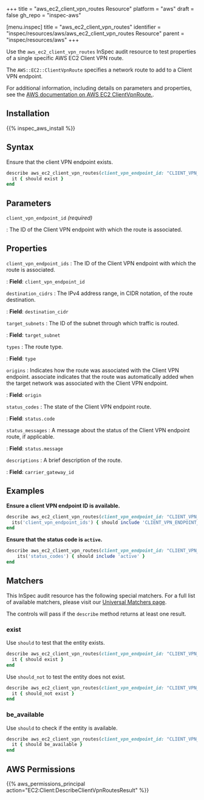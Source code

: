 +++
title = "aws_ec2_client_vpn_routes Resource"
platform = "aws"
draft = false
gh_repo = "inspec-aws"

[menu.inspec]
title = "aws_ec2_client_vpn_routes"
identifier = "inspec/resources/aws/aws_ec2_client_vpn_routes Resource"
parent = "inspec/resources/aws"
+++

Use the `aws_ec2_client_vpn_routes` InSpec audit resource to test properties of a single specific AWS EC2 Client VPN route.

The `AWS::EC2::ClientVpnRoute` specifies a network route to add to a Client VPN endpoint.

For additional information, including details on parameters and properties, see the [AWS documentation on AWS EC2 ClientVpnRoute.](https://docs.aws.amazon.com/AWSCloudFormation/latest/UserGuide/aws-resource-ec2-clientvpnroute.html).

## Installation

{{% inspec_aws_install %}}

## Syntax

Ensure that the client VPN endpoint exists.

```ruby
describe aws_ec2_client_vpn_routes(client_vpn_endpoint_id: "CLIENT_VPN_ENDPOINT_ID") do
  it { should exist }
end
```

## Parameters

`client_vpn_endpoint_id` _(required)_

: The ID of the Client VPN endpoint with which the route is associated.

## Properties

`client_vpn_endpoint_ids`
: The ID of the Client VPN endpoint with which the route is associated.

: **Field**: `client_vpn_endpoint_id`

`destination_cidrs`
: The IPv4 address range, in CIDR notation, of the route destination.

: **Field**: `destination_cidr`

`target_subnets`
: The ID of the subnet through which traffic is routed.

: **Field**: `target_subnet`

`types`
: The route type.

: **Field**: `type`

`origins`
: Indicates how the route was associated with the Client VPN endpoint. associate indicates that the route was automatically added when the target network was associated with the Client VPN endpoint.

: **Field**: `origin`

`status_codes`
: The state of the Client VPN endpoint route.

: **Field**: `status.code`

`status_messages`
: A message about the status of the Client VPN endpoint route, if applicable.

: **Field**: `status.message`

`descriptions`
: A brief description of the route.

: **Field**: `carrier_gateway_id`

## Examples

**Ensure a client VPN endpoint ID is available.**

```ruby
describe aws_ec2_client_vpn_routes(client_vpn_endpoint_id: "CLIENT_VPN_ENDPOINT_ID") do
  its('client_vpn_endpoint_ids') { should include 'CLIENT_VPN_ENDPOINT_ID' }
end
```

**Ensure that the status code is `active`.**

```ruby
describe aws_ec2_client_vpn_routes(client_vpn_endpoint_id: "CLIENT_VPN_ENDPOINT_ID") do
    its('status_codes') { should include 'active' }
end
```

## Matchers

This InSpec audit resource has the following special matchers. For a full list of available matchers, please visit our [Universal Matchers page](https://www.inspec.io/docs/reference/matchers/).

The controls will pass if the `describe` method returns at least one result.

### exist

Use `should` to test that the entity exists.

```ruby
describe aws_ec2_client_vpn_routes(client_vpn_endpoint_id: "CLIENT_VPN_ENDPOINT_ID") do
  it { should exist }
end
```

Use `should_not` to test the entity does not exist.

```ruby
describe aws_ec2_client_vpn_routes(client_vpn_endpoint_id: "CLIENT_VPN_ENDPOINT_ID") do
  it { should_not exist }
end
```

### be_available

Use `should` to check if the entity is available.

```ruby
describe aws_ec2_client_vpn_routes(client_vpn_endpoint_id: "CLIENT_VPN_ENDPOINT_ID") do
  it { should be_available }
end
```

## AWS Permissions

{{% aws_permissions_principal action="EC2:Client:DescribeClientVpnRoutesResult" %}}
